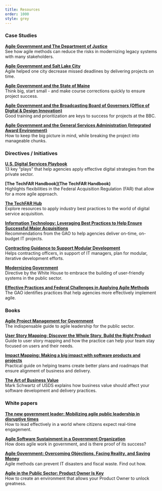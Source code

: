 ```yaml
---
title: Resources
order: 1000
style: grey
---
```


### Case Studies


**[Agile Government and The Department of Justice](http://www.agilegovleaders.org/case-studies/doj/)**  
See how agile methods can reduce the risks in modernizing legacy systems with many stakeholders.

**[Agile Government and Salt Lake City](http://www.agilegovleaders.org/case-studies/slc)**  
Agile helped one city decrease missed deadlines by delivering projects on time.

**[Agile Government and the State of Maine](http://www.agilegovleaders.org/case-studies/case-study-agile-government-and-the-state-of-maine/)**  
Think big, start small - and make course corrections quickly to ensure project success.

**[Agile Government and the Broadcasting Board of Governors (Office of Digital & Design Innovation)](http://www.agilegovleaders.org/case-studies/bbg/)**  
Good training and prioritization are keys to success for projects at the BBC.

**[Agile Government and the General Services Administration (Integrated Award Environment)](http://www.agilegovleaders.org/case-studies/gsa/)**  
How to keep the big picture in mind, while breaking the project into manageable chunks.


### Directives / Initiatives


**[U.S. Digital Services Playbook](https://playbook.cio.gov/)**  
13 key “plays” that help agencies apply effective digital strategies from the private sector.

**[The TechFAR Handbook](The TechFAR Handbook)**  
Highlights flexibilities in the Federal Acquisition Regulation (FAR) that allow for a more agile approach.

**[The TechFAR Hub](https://techfarhub.cio.gov/)**  
Explore resources to apply industry best practices to the world of digital service acquisition.

**[Information Technology: Leveraging Best Practices to Help Ensure Successful Major Acquisitions](http://www.gao.gov/products/GAO-14-183T)**  
Recommendations from the GAO to help agencies deliver on-time, on-budget IT projects.

**[Contracting Guidance to Support Modular Development](http://www.whitehouse.gov/sites/default/files/omb/procurement/guidance/modular-approaches-for-information-technology.pdf)**  
Helps contracting officers, in support of IT managers, plan for modular, iterative development efforts.

**[Modernizing Government](http://www.whitehouse.gov/sites/default/files/omb/assets/modernizing_government/ModernizingGovernmentOverview.pdf)**  
Directive by the White House to embrace the building of user-friendly systems in the public sector.

**[Effective Practices and Federal Challenges in Applying Agile Methods](http://www.afei.org/WorkingGroups/ADAPT/Documents/GAO%20Agile%20Report.pdf)**  
The GAO identifies practices that help agencies more effectively implement agile.


### Books


**[Agile Project Management for Government](http://www.amazon.com/Agile-Project-Management-Government-Wernham/dp/0957223404)**  
The indispensable guide to agile leadership for the public sector.

**[User Story Mapping: Discover the Whole Story, Build the Right Product](https://www.amazon.com/User-Story-Mapping-Discover-Product/dp/1491904909)**  
Guide to user story mapping and how the practice can help your team stay focused on users and their needs.

**[Impact Mapping: Making a big impact with software products and projects](https://www.impactmapping.org/book.html)**  
Practical guide on helping teams create better plans and roadmaps that ensure alignment of business and delivery.

**[The Art of Business Value](https://www.amazon.com/Art-Business-Value-Mark-Schwartz/dp/1942788045)**  
Mark Schwartz of USDS explains how business value should affect your software development and delivery practices.


### White papers


**[The new government leader: Mobilizing agile public leadership in disruptive times](http://dupress.com/articles/the-new-government-leader-mobilizing-agile-public-leadership-in-disruptive-times/)**  
How to lead effectively in a world where citizens expect real-time engagement.

**[Agile Software Sustainment in a Government Organization](http://www.scrumalliance.org/community/articles/2013/october/agile-software-sustainment-in-a-government-organiz)**  
How does agile work in government, and is there proof of its success? 

**[Agile Government: Overcoming Objections, Facing Reality, and Saving Money](https://drive.google.com/a/civicactions.net/file/d/0B4x-JjyOVv3pM1MxdkprbmMzMzQ/edit?usp=sharing)**  
Agile methods can prevent IT disasters and fiscal waste. Find out how. 

**[Agile in the Public Sector: Product Owner Is Key](http://assets-production.govstore.service.gov.uk/G4/Unboxed_Consulting_Ltd-0276/51f978bd12a2fcb9e800108a/QD5/Public%20Sector%20WP.pdf)**  
How to create an environment that allows your Product Owner to unlock greatness.
